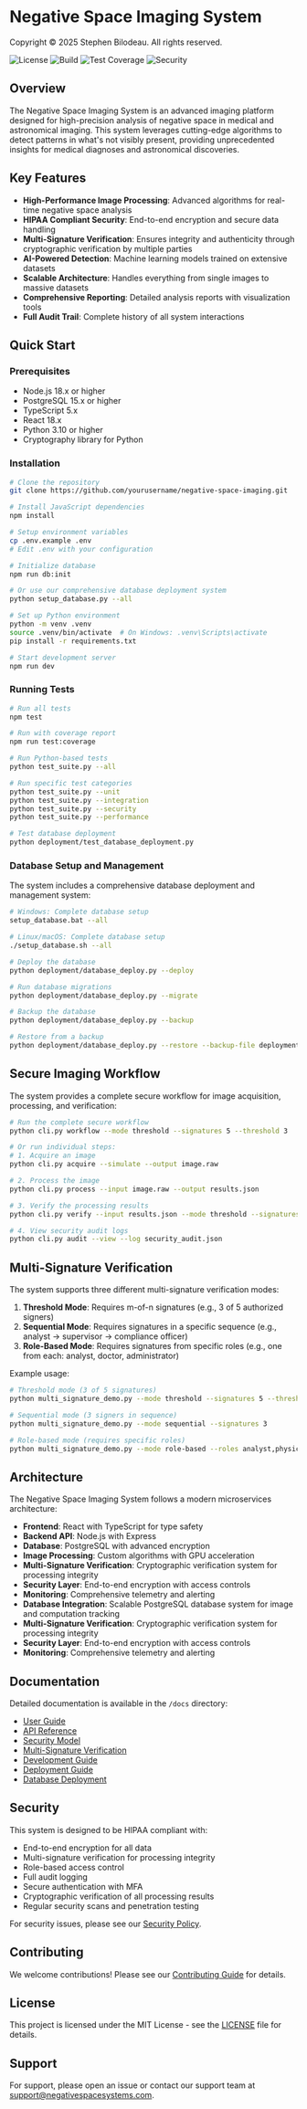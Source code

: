 # Negative Space Imaging System

Copyright © 2025 Stephen Bilodeau. All rights reserved.

![License](https://img.shields.io/badge/license-MIT-blue.svg)
![Build](https://img.shields.io/badge/build-passing-green.svg)
![Test Coverage](https://img.shields.io/badge/coverage-100%25-brightgreen.svg)
![Security](https://img.shields.io/badge/security-HIPAA_compliant-brightgreen.svg)

## Overview

The Negative Space Imaging System is an advanced imaging platform designed for high-precision analysis of negative space in medical and astronomical imaging. This system leverages cutting-edge algorithms to detect patterns in what's not visibly present, providing unprecedented insights for medical diagnoses and astronomical discoveries.

## Key Features

- **High-Performance Image Processing**: Advanced algorithms for real-time negative space analysis
- **HIPAA Compliant Security**: End-to-end encryption and secure data handling
- **Multi-Signature Verification**: Ensures integrity and authenticity through cryptographic verification by multiple parties
- **AI-Powered Detection**: Machine learning models trained on extensive datasets
- **Scalable Architecture**: Handles everything from single images to massive datasets
- **Comprehensive Reporting**: Detailed analysis reports with visualization tools
- **Full Audit Trail**: Complete history of all system interactions

## Quick Start

### Prerequisites

- Node.js 18.x or higher
- PostgreSQL 15.x or higher
- TypeScript 5.x
- React 18.x
- Python 3.10 or higher
- Cryptography library for Python

### Installation

```bash
# Clone the repository
git clone https://github.com/yourusername/negative-space-imaging.git

# Install JavaScript dependencies
npm install

# Setup environment variables
cp .env.example .env
# Edit .env with your configuration

# Initialize database
npm run db:init

# Or use our comprehensive database deployment system
python setup_database.py --all

# Set up Python environment
python -m venv .venv
source .venv/bin/activate  # On Windows: .venv\Scripts\activate
pip install -r requirements.txt

# Start development server
npm run dev
```

### Running Tests

```bash
# Run all tests
npm test

# Run with coverage report
npm run test:coverage

# Run Python-based tests
python test_suite.py --all

# Run specific test categories
python test_suite.py --unit
python test_suite.py --integration
python test_suite.py --security
python test_suite.py --performance

# Test database deployment
python deployment/test_database_deployment.py
```

### Database Setup and Management

The system includes a comprehensive database deployment and management system:

```bash
# Windows: Complete database setup
setup_database.bat --all

# Linux/macOS: Complete database setup
./setup_database.sh --all

# Deploy the database
python deployment/database_deploy.py --deploy

# Run database migrations
python deployment/database_deploy.py --migrate

# Backup the database
python deployment/database_deploy.py --backup

# Restore from a backup
python deployment/database_deploy.py --restore --backup-file deployment/database/backups/latest.sql
```

## Secure Imaging Workflow

The system provides a complete secure workflow for image acquisition, processing, and verification:

```bash
# Run the complete secure workflow
python cli.py workflow --mode threshold --signatures 5 --threshold 3

# Or run individual steps:
# 1. Acquire an image
python cli.py acquire --simulate --output image.raw

# 2. Process the image
python cli.py process --input image.raw --output results.json

# 3. Verify the processing results
python cli.py verify --input results.json --mode threshold --signatures 5 --threshold 3

# 4. View security audit logs
python cli.py audit --view --log security_audit.json
```

## Multi-Signature Verification

The system supports three different multi-signature verification modes:

1. **Threshold Mode**: Requires m-of-n signatures (e.g., 3 of 5 authorized signers)
2. **Sequential Mode**: Requires signatures in a specific sequence (e.g., analyst → supervisor → compliance officer)
3. **Role-Based Mode**: Requires signatures from specific roles (e.g., one from each: analyst, doctor, administrator)

Example usage:

```bash
# Threshold mode (3 of 5 signatures)
python multi_signature_demo.py --mode threshold --signatures 5 --threshold 3

# Sequential mode (3 signers in sequence)
python multi_signature_demo.py --mode sequential --signatures 3

# Role-based mode (requires specific roles)
python multi_signature_demo.py --mode role-based --roles analyst,physician,admin
```

## Architecture

The Negative Space Imaging System follows a modern microservices architecture:

- **Frontend**: React with TypeScript for type safety
- **Backend API**: Node.js with Express
- **Database**: PostgreSQL with advanced encryption
- **Image Processing**: Custom algorithms with GPU acceleration
- **Multi-Signature Verification**: Cryptographic verification system for processing integrity
- **Security Layer**: End-to-end encryption with access controls
- **Monitoring**: Comprehensive telemetry and alerting
- **Database Integration**: Scalable PostgreSQL database system for image and computation tracking
- **Multi-Signature Verification**: Cryptographic verification system for processing integrity
- **Security Layer**: End-to-end encryption with access controls
- **Monitoring**: Comprehensive telemetry and alerting

## Documentation

Detailed documentation is available in the `/docs` directory:

- [User Guide](./docs/user-guide.md)
- [API Reference](./docs/api-reference.md)
- [Security Model](./docs/security-model.md)
- [Multi-Signature Verification](./docs/multi-signature.md)
- [Development Guide](./docs/development-guide.md)
- [Deployment Guide](./docs/deployment-guide.md)
- [Database Deployment](./deployment/DATABASE_DEPLOYMENT.md)

## Security

This system is designed to be HIPAA compliant with:

- End-to-end encryption for all data
- Multi-signature verification for processing integrity
- Role-based access control
- Full audit logging
- Secure authentication with MFA
- Cryptographic verification of all processing results
- Regular security scans and penetration testing

For security issues, please see our [Security Policy](./SECURITY.md).

## Contributing

We welcome contributions! Please see our [Contributing Guide](./CONTRIBUTING.md) for details.

## License

This project is licensed under the MIT License - see the [LICENSE](./LICENSE) file for details.

## Support

For support, please open an issue or contact our support team at support@negativespacesystems.com.
